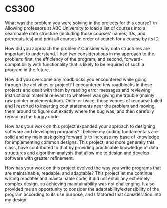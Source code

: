 # CS300
What was the problem you were solving in the projects for this course? \n
  Allowing professors at ABC University to load a list of courses into a searchable data structure (including those courses’ names, IDs, and prerequisites) and print all courses in order or search for a course by its ID. 

How did you approach the problem? Consider why data structures are important to understand.
  I had two considerations in my approach to the problem: first, the efficiency of the program, and second, forward-compatibility with functionality that is likely to be required of such a program in the future. 

How did you overcome any roadblocks you encountered while going through the activities or project?
  I encountered few roadblocks in these projects and dealt with them by reading error messages and reviewing instructional material relevant to whatever was giving me trouble (mainly raw pointer implementation). Once or twice, those venues of recourse failed and I resorted to inserting cout statements near the problem and moving them around to figure out exactly where the bug was, and then carefully rereading the buggy code. 

How has your work on this project expanded your approach to designing software and developing programs?
I believe my coding fundamentals are solid and my main task going forward is to increase my base of knowledge for implementing common designs. This project, and more generally this class, have contributed to that by providing practicable knowledge of data structures and algorithm analysis that allow me to design and develop software with greater refinement. 

  How has your work on this project evolved the way you write programs that are maintainable, readable, and adaptable?
This project let me continue writing readable and maintainable code; it did not entail any extremely complex design, so achieving maintainability was not challenging. It also provided me an opportunity to consider the adaptability/extensibility of the program according to its use purpose, and I factored that consideration into my design. 
